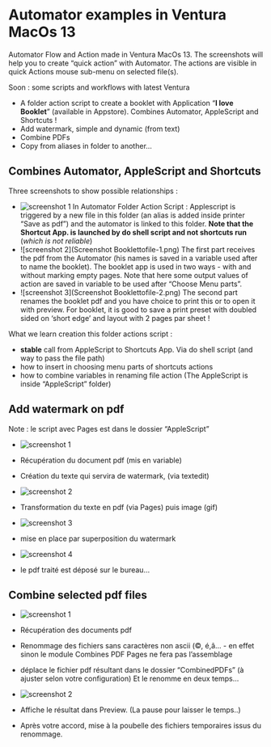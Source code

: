 # Automator examples in Ventura MacOs 13
 Automator Flow and Action made in Ventura MacOs 13. The screenshots will help you to create “quick action” with Automator. The actions are visible in quick Actions mouse sub-menu on selected file(s).

Soon : some scripts and workflows with latest Ventura
- A folder action script to create a booklet with Application “**I love Booklet**” (available in Appstore). Combines Automator, AppleScript and Shortcuts !
- Add watermark, simple and dynamic (from text)
- Combine PDFs
- Copy from aliases in folder to another…

## Combines Automator, AppleScript and Shortcuts
Three screenshots to show possible relationships :
- ![screenshot 1](screenshots/AutomatorFolderAction.png)
In Automator Folder Action Script : Applescript is triggered by a new file in this folder (an alias is added inside printer “Save as pdf”) and the automator is linked to this folder. **Note that the Shortcut App. is launched by do shell script and not shortcuts run** (*which is not reliable*)
- ![screenshot 2](Screenshot Booklettofile-1.png)
The first part receives the pdf from the Automator (his names is saved in a variable used after to name the booklet). The booklet app is used in two ways - with and without marking empty pages. Note that here some output values of action are saved in variable to be used after “Choose Menu parts”.
- ![screenshot 3](Screenshot Booklettofile-2.png)
The second part renames the booklet pdf and you have choice to print this or to open it with preview. For booklet, it is good to save a print preset with doubled sided on ‘short edge’ and layout with 2 pages par sheet !

What we learn creation this folder actions script :
- **stable** call from AppleScript to Shortcuts App. Via do shell script (and way to pass the file path)
- how to insert in choosing menu parts of shortcuts actions
- how to combine variables in renaming file action
(The AppleScript is inside “AppleScript” folder)

## Add watermark on pdf
Note : le script avec Pages est dans le dossier “AppleScript”

- ![screenshot 1](screenshots/MarkToDay-1.png)
- Récupération du document pdf (mis en variable)
- Création du texte qui servira de watermark, (via textedit)

- ![screenshot 2](screenshots/MarkToDay-2.png)
- Transformation du texte en pdf (via Pages) puis image (gif)
- ![screenshot 3](screenshots/MarkToDay-3.png)
- mise en place par superposition du watermark
- ![screenshot 4](screenshots/MarkToDay-4.png)
- le pdf traité est déposé sur le bureau…

## Combine selected pdf files

- ![screenshot 1](screenshots/CombinePDF-1.png)
- Récupération des documents pdf
- Renommage des fichiers sans caractères non ascii (©, é,â… - en effet sinon le module Combines PDF Pages ne fera pas l’assemblage
- déplace le fichier pdf résultant dans le dossier “CombinedPDFs” (à ajuster selon votre configuration)
Et le renomme en deux temps…


- ![screenshot 2](screenshots/CombinePDF-2.png)
- Affiche le résultat dans Preview. (La pause pour laisser le temps..)
- Après votre accord, mise à la poubelle des fichiers temporaires issus du renommage.

